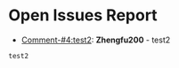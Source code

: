 # Open Issues Report

* [Comment-#4:test2](https://github.com/Zhengfu200/test_repo/issues/4): **Zhengfu200** - test2

```markdown
test2
```
